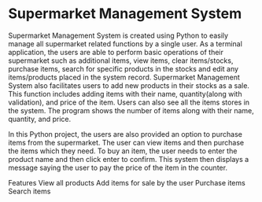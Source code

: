 <h1>Supermarket Management System</h1>
Supermarket Management System is created using Python to easily manage all supermarket related functions by a single user.
As a terminal application, the users are able to perform basic operations of their supermarket such as additional items,
view items, clear items/stocks, purchase items, search for specific products in the stocks and edit any items/products placed in the system record.
Supermarket Management System also facilitates users to add new products in their stocks as a sale. This function includes adding items with their name,
quantity(along with validation), and price of the item. Users can also see all the items stores in the system. The program shows the number of items along 
with their name, quantity, and price.


In this Python project, the users are also provided an option to purchase items from the supermarket. 
The user can view items and then purchase the items which they need. To buy an item, the user needs to enter the product name and then click enter to confirm.
This system then displays a message saying the user to pay the price of the item in the counter.

Features
View all products
Add items for sale by the user
Purchase items
Search items
